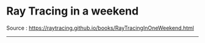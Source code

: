 # Ray Tracing in a weekend

Source : https://raytracing.github.io/books/RayTracingInOneWeekend.html

---